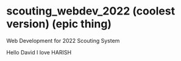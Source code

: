 # scouting_webdev_2022 (coolest version) (epic thing)
Web Development for 2022 Scouting System



Hello David
I love HARISH

